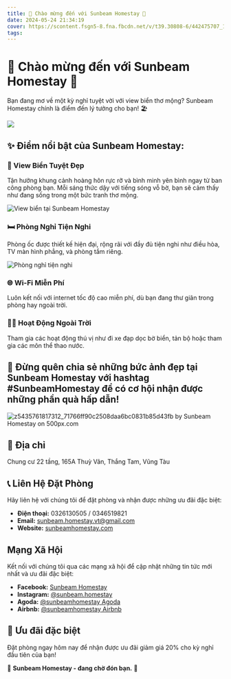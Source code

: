 ```yaml
---
title: 🌊 Chào mừng đến với Sunbeam Homestay 🌊
date: 2024-05-24 21:34:19
cover: https://scontent.fsgn5-8.fna.fbcdn.net/v/t39.30808-6/442475707_122107018454315348_45376187794268888_n.jpg?stp=cp6_dst-jpg&_nc_cat=109&ccb=1-7&_nc_sid=5f2048&_nc_ohc=DkeoOvUPjrEQ7kNvgFCH_OY&_nc_ht=scontent.fsgn5-8.fna&oh=00_AYADFtFvP9C-EMYq4lm4g0t4EF2sDxFHF6X1smWH0UXw_Q&oe=66568988
tags:
---
```


# 🌊 Chào mừng đến với Sunbeam Homestay 🌊

Bạn đang mơ về một kỳ nghỉ tuyệt vời với view biển thơ mộng? Sunbeam Homestay chính là điểm đến lý tưởng cho bạn! 🏖️

![](https://scontent.fsgn5-14.fna.fbcdn.net/v/t39.30808-6/442495684_122110418840315348_6319460233493683558_n.jpg?_nc_cat=101&ccb=1-7&_nc_sid=5f2048&_nc_ohc=34RWTT0joDQQ7kNvgEyGS1p&_nc_ht=scontent.fsgn5-14.fna&oh=00_AYAZk2BaSev0mUvra_9BrZRVmKmg4PrMN2OIw3RdwYElNw&oe=66578431)

## ✨ Điểm nổi bật của Sunbeam Homestay:

### 🌅 View Biển Tuyệt Đẹp

Tận hưởng khung cảnh hoàng hôn rực rỡ và bình minh yên bình ngay từ ban công phòng bạn. Mỗi sáng thức dậy với tiếng sóng vỗ bờ, bạn sẽ cảm thấy như đang sống trong một bức tranh thơ mộng.

![View biển tại Sunbeam Homestay](https://scontent.fsgn5-9.fna.fbcdn.net/v/t39.30808-6/442501809_122108265722315348_8283391155925981555_n.jpg?_nc_cat=105&ccb=1-7&_nc_sid=5f2048&_nc_ohc=DGbBzpIrHGIQ7kNvgFgIfmP&_nc_ht=scontent.fsgn5-9.fna&oh=00_AYCWXThh-Jie5yUsB397XddDPo9FC1rzNLreVvHErNVZJQ&oe=66569253)

### 🛏 Phòng Nghỉ Tiện Nghi

Phòng ốc được thiết kế hiện đại, rộng rãi với đầy đủ tiện nghi như điều hòa, TV màn hình phẳng, và phòng tắm riêng.

![Phòng nghỉ tiện nghi](https://scontent.fsgn5-8.fna.fbcdn.net/v/t39.30808-6/442475707_122107018454315348_45376187794268888_n.jpg?stp=cp6_dst-jpg&_nc_cat=109&ccb=1-7&_nc_sid=5f2048&_nc_ohc=DkeoOvUPjrEQ7kNvgFCH_OY&_nc_ht=scontent.fsgn5-8.fna&oh=00_AYADFtFvP9C-EMYq4lm4g0t4EF2sDxFHF6X1smWH0UXw_Q&oe=66568988)

### 🌐 Wi-Fi Miễn Phí

Luôn kết nối với internet tốc độ cao miễn phí, dù bạn đang thư giãn trong phòng hay ngoài trời.

### 🚴‍♂️ Hoạt Động Ngoài Trời

Tham gia các hoạt động thú vị như đi xe đạp dọc bờ biển, tản bộ hoặc tham gia các môn thể thao nước.

## 📸 Đừng quên chia sẻ những bức ảnh đẹp tại Sunbeam Homestay với hashtag #SunbeamHomestay để có cơ hội nhận được những phần quà hấp dẫn!

 <img src='https://drscdn.500px.org/photo/1093681073/q%3D90_m%3D2048/v2?sig=4e792a6c05728efc8b55ade970ebe8fb13b86b690cb1c3b04e50d68ca289ffd2' alt='z5435761817312_71766ff90c2508daa6bc0831b85d43fb by Sunbeam Homestay on 500px.com' />

## 📍 Địa chỉ

Chung cư 22 tầng, 165A Thuỳ Vân, Thắng Tam, Vũng Tàu

## 📞 Liên Hệ Đặt Phòng

Hãy liên hệ với chúng tôi để đặt phòng và nhận được những ưu đãi đặc biệt:

- **Điện thoại:** 0326130505 / 0346519821
- **Email:** sunbeam.homestay.vt@gmail.com
- **Website:** [sunbeamhomestay.com](http://sunbeamhomestay.com)

## Mạng Xã Hội

Kết nối với chúng tôi qua các mạng xã hội để cập nhật những tin tức mới nhất và ưu đãi đặc biệt:

- **Facebook:** [Sunbeam Homestay](http://www.facebook.com/sunbeamhomestay)
- **Instagram:** [@sunbeam.homestay](https://www.instagram.com/sunbeam.homestay)
- **Agoda:** [@sunbeamhomestay Agoda](https://www.agoda.com/vi-vn/seaview-50m-from-beach-2-bedrooms-bluesea/hotel/vung-tau-vn.html?ds=kJ0zn2gFOIAcm%2FzB)
- **Airbnb:** [@sunbeamhomestay Airbnb](https://airbnb.com/h/sunbeam-homestay)

## 🎉 Ưu đãi đặc biệt

Đặt phòng ngay hôm nay để nhận được ưu đãi giảm giá 20% cho kỳ nghỉ đầu tiên của bạn!

🌊 **Sunbeam Homestay - đang chờ đón bạn.** 🌊
